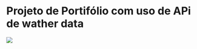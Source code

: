 # Projeto de Portifólio com uso de APi de wather data
<img src="https://github.com/user-attachments/assets/e99522bf-4d6f-4e8f-861a-c46ea4e6b729">
